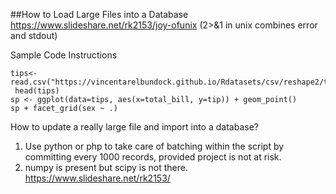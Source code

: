 ##How to Load Large Files into a Database
https://www.slideshare.net/rk2153/joy-ofunix
(2>&1 in unix combines error and stdout)

Sample Code Instructions
```
tips<-read.csv("https://vincentarelbundock.github.io/Rdatasets/csv/reshape2/tips.csv")
 head(tips)
sp <- ggplot(data=tips, aes(x=total_bill, y=tip)) + geom_point()
sp + facet_grid(sex ~ .)
```

How to update a really large file and import into a database? 
1) Use python or php to take care of batching within the script by committing every 1000 records, provided project is not at risk. 
2) numpy is present but scipy is not there.
https://www.slideshare.net/rk2153/ 